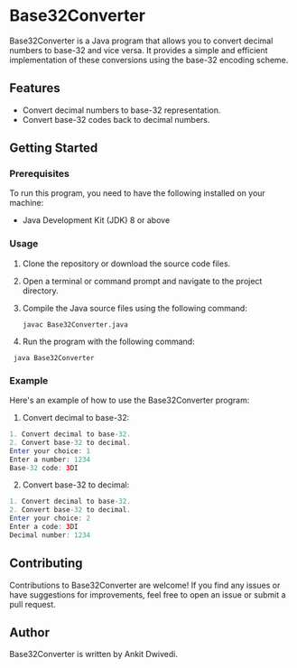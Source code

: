 # Base32Converter

Base32Converter is a Java program that allows you to convert decimal numbers to base-32 and vice versa. It provides a simple and efficient implementation of these conversions using the base-32 encoding scheme.

## Features

- Convert decimal numbers to base-32 representation.
- Convert base-32 codes back to decimal numbers.

## Getting Started

### Prerequisites

To run this program, you need to have the following installed on your machine:

- Java Development Kit (JDK) 8 or above

### Usage

1. Clone the repository or download the source code files.
2. Open a terminal or command prompt and navigate to the project directory.
3. Compile the Java source files using the following command:

   ```shell
   javac Base32Converter.java
4. Run the program with the following command:
  ```shell
   java Base32Converter
  ```
### Example

Here's an example of how to use the Base32Converter program:

1. Convert decimal to base-32:

  ```java
  1. Convert decimal to base-32.
  2. Convert base-32 to decimal.
  Enter your choice: 1
  Enter a number: 1234
  Base-32 code: 3DI
  ```

2. Convert base-32 to decimal:
  ```java
  1. Convert decimal to base-32.
  2. Convert base-32 to decimal.
  Enter your choice: 2
  Enter a code: 3DI
  Decimal number: 1234
  ```
  
## Contributing

Contributions to Base32Converter are welcome! If you find any issues or have suggestions for improvements, feel free to open an issue or submit a pull request.

## Author

Base32Converter is written by Ankit Dwivedi.
